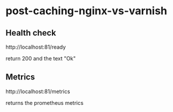 # post-caching-nginx-vs-varnish


## Health check

http://localhost:81/ready

return 200 and the text "Ok"

## Metrics

http://localhost:81/metrics

returns the prometheus metrics